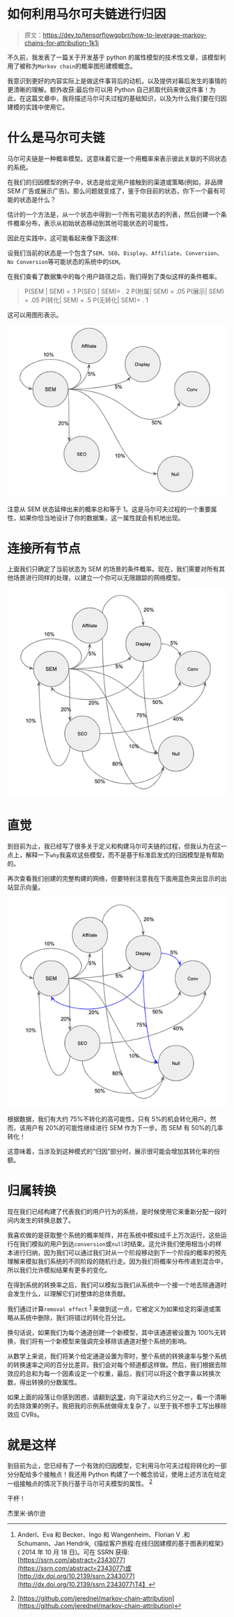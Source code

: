 # 如何利用马尔可夫链进行归因

> 原文：<https://dev.to/tensorflowgobrr/how-to-leverage-markov-chains-for-attribution-1k1i>

不久前，我发表了一篇关于开发基于 python 的属性模型的技术性文章，该模型利用了被称为`Markov chain`的概率图形建模概念。

我意识到更好的内容实际上是做这件事背后的动机，以及提供对幕后发生的事情的更清晰的理解。额外收获:最后你可以用 Python 自己抓取代码来做这件事！为此，在这篇文章中，我将描述马尔可夫过程的基础知识，以及为什么我们要在归因建模的实践中使用它。

# 什么是马尔可夫链

马尔可夫链是一种概率模型。这意味着它是一个用概率来表示彼此关联的不同状态的系统。

在我们的归因模型的例子中，状态是给定用户接触到的渠道或策略(例如，非品牌 SEM 广告或展示广告)。那么问题就变成了，鉴于你目前的状态，你下一个最有可能的状态是什么？

估计的一个方法是，从一个状态中得到一个所有可能状态的列表，然后创建一个条件概率分布，表示从初始状态移动到其他可能状态的可能性。

因此在实践中，这可能看起来像下面这样:

设我们当前的状态是一个包含了`SEM`、`SEO`、`Display`、`Affiliate`、`Conversion`、`No Conversion`等可能状态的系统中的`SEM`。

在我们查看了数据集中的每个用户路径之后，我们得到了类似这样的条件概率。

> P(SEM | SEM) = .1
> P(SEO | SEM)= . 2
> P(附属| SEM) = .05
> P(展示| SEM) = .05
> P(转化| SEM) = .5
> P(无转化| SEM)= . 1

这可以用图形表示。

[![Screen-Shot-2019-04-12-at-3.49.58-PM](img/f99c060955c735125e3ef8bd80dfcbab.png)](https://res.cloudinary.com/practicaldev/image/fetch/s--_W8NV4kc--/c_limit%2Cf_auto%2Cfl_progressive%2Cq_auto%2Cw_880/http://www.jnel.me/conteimg/2019/04/Screen-Shot-2019-04-12-at-3.49.58-PM.png)

注意从 SEM 状态延伸出来的概率总和等于 1。这是马尔可夫过程的一个重要属性，如果你恰当地设计了你的数据集，这一属性就会有机地出现。

# 连接所有节点

上面我们只确定了当前状态为 SEM 的场景的条件概率。现在，我们需要对所有其他场景进行同样的处理，以建立一个你可以无限跟踪的网络模型。

[![Screen-Shot-2019-04-12-at-3.57.16-PM](img/3227bbf53e6971a75e959eaee5dc6095.png)](https://res.cloudinary.com/practicaldev/image/fetch/s--lqw9ngI4--/c_limit%2Cf_auto%2Cfl_progressive%2Cq_auto%2Cw_880/http://www.jnel.me/conteimg/2019/04/Screen-Shot-2019-04-12-at-3.57.16-PM.png)

# 直觉

到目前为止，我已经写了很多关于定义和构建马尔可夫链的过程，但我认为在这一点上，解释一下`why`我喜欢这些模型，而不是基于标准启发式的归因模型是有帮助的。

再次查看我们创建的完整构建的网络，但要特别注意我在下面用蓝色突出显示的出站显示向量。

[![Screen-Shot-2019-04-12-at-4.00.17-PM](img/604aabc09752e860fede29ce8fde6148.png)](https://res.cloudinary.com/practicaldev/image/fetch/s--_8rbWNBE--/c_limit%2Cf_auto%2Cfl_progressive%2Cq_auto%2Cw_880/http://www.jnel.me/conteimg/2019/04/Screen-Shot-2019-04-12-at-4.00.17-PM.png)

根据数据，我们有大约 75%不转化的高可能性，只有 5%的机会转化用户。然而，该用户有 20%的可能性继续进行 SEM 作为下一步。而 SEM 有 50%的几率转化！

这意味着，当涉及到这种模式的“归因”部分时，展示很可能会增加其转化率的份额。

# 归属转换

现在我们已经构建了代表我们的用户行为的系统，是时候使用它来重新分配一段时间内发生的转换总数了。

我喜欢做的是获取整个系统的概率矩阵，并在系统中模拟成千上万次运行，这些运行在我们模拟的用户到达`conversion`或`null`时结束。这允许我们使用相当小的样本进行归纳，因为我们可以通过我们对从一个阶段移动到下一个阶段的概率的预先理解来模拟我们系统的不同阶段的随机行走。因为我们将概率分布传递到混合中，所以我们允许模拟结果有更多的变化。

在得到系统的转换率之后，我们可以模拟当我们从系统中一个接一个地去除通道时会发生什么，以理解它们对整体的总体贡献。

我们通过计算`removal effect` <sup id="fnref1">[1](#fn1)</sup> 来做到这一点，它被定义为如果给定的渠道或策略从系统中删除，我们将错过的转化百分比。

换句话说，如果我们为每个通道创建一个新模型，其中该通道被设置为 100%无转换，我们将有一个新模型来强调完全移除该通道对整个系统的影响。

从数学上来说，我们将某个给定通道设置为零时，整个系统的转换速率与整个系统的转换速率之间的百分比差异。我们会对每个频道都这样做。然后，我们根据去除效应的总和为每一个因素设定一个权重，最后，我们可以将这个数字乘以转换次数，得出转换的分数属性。

如果上面的段落让你感到困惑，请翻到[这里](https://analyzecore.com/2016/08/03/attribution-model-r-part-1/)，向下滚动大约三分之一，看一个清晰的去除效果的例子。我把我的示例系统做得太复杂了，以至于我不想手工写出移除效应 CVRs。

# 就是这样

到目前为止，您已经有了一个有效的归因模型，它利用马尔可夫过程将转化的一部分分配给多个接触点！我还用 Python 构建了一个概念验证，使用上述方法在给定一组接触点的情况下执行基于马尔可夫模型的属性。 <sup id="fnref2">[2](#fn2)</sup>

干杯！

杰里米·纳尔逊

* * *

1.  Anderl、Eva 和 Becker、Ingo 和 Wangenheim、Florian V .和 Schumann、Jan Hendrik,《描绘客户旅程:在线归因建模的基于图表的框架》( 2014 年 10 月 18 日)。可在 SSRN 获得:[https://ssrn.com/abstract=2343077](https://ssrn.com/abstract=2343077)或[http://dx.doi.org/10.2139/ssrn.2343077](http://dx.doi.org/10.2139/ssrn.2343077)T4】↩

2.  [https://github.com/jerednel/markov-chain-attribution](https://github.com/jerednel/markov-chain-attribution)↩